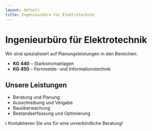 ```yaml
---
layout: default
title: Ingenieurbüro für Elektrotechnik
---
```


# Ingenieurbüro für Elektrotechnik

Wir sind spezialisiert auf Planungsleistungen in den Bereichen:

- **KG 440** – Starkstromanlagen
- **KG 450** – Fernmelde- und Informationstechnik

## Unsere Leistungen
- Beratung und Planung
- Ausschreibung und Vergabe
- Bauüberwachung
- Bestandserfassung und Optimierung

📞 Kontaktieren Sie uns für eine unverbindliche Beratung!
